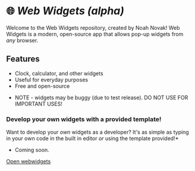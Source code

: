 # 🌐 *Web Widgets (alpha)*  
Welcome to the Web Widgets repository, created by Noah Novak! Web Widgets is a modern, open-source app that allows pop-up widgets from *any* browser.  

## Features  
- Clock, calculator, and other widgets  
- Useful for everyday purposes  
- Free and open-source  
* NOTE - widgets may be buggy (due to test release). DO NOT USE FOR IMPORTANT USES!  

### Develop your own widgets with a provided template!  
Want to develop your *own* widgets as a developer? It's as simple as typing in your own code in the built in editor *or* using the template provided!*  

* Coming soon.  

[Open webwidgets](https://imnoahnovak.github.io/webwidgets/main/)
